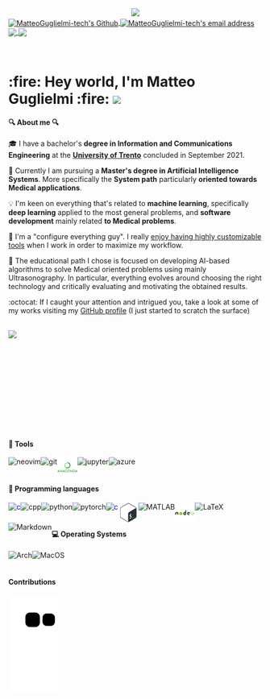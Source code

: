 <div id="header" align="center">
  <img src="https://media.giphy.com/media/M9gbBd9nbDrOTu1Mqx/giphy.gif" width="100"/>
</div>

<div id="badges">
<a href="https://github.com/MatteoGuglielmi-tech">
  <img align="center" alt="MatteoGuglielmi-tech's Github" height="25px" src="https://img.shields.io/badge/GitHub-100000?style=for-the-badge&logo=github&logoColor=white" />
</a>
 <a href="mailto:matteo.guglielmi.ma.gu@gmail.com">
    <img align="center" alt="MatteoGuglielmi-tech's email address" height="25px" src="https://img.shields.io/badge/Gmail-D14836?style=for-the-badge&logo=gmail&logoColor=white" />
  </a>
<a href="https://support.apple.com/macos">
  <img align="center" height="25px" src="https://img.shields.io/badge/mac%20os-000000?style=for-the-badge&logo=apple&logoColor=white" />
</a>
<a href="https://www.apple.com">
  <img align="center" height="25px" src="https://img.shields.io/badge/iOS-000000?style=for-the-badge&logo=ios&logoColor=white" />
</a>
</div>
<br/>
<img src="https://komarev.com/ghpvc/?username=MatteoGuglielmi-tech&style=flat-square&color=blue" align="center" alt=""/>

<h1>
  :fire: Hey world, I'm Matteo Guglielmi :fire:
  <img src="https://media.giphy.com/media/hvRJCLFzcasrR4ia7z/giphy.gif" width="30px"/>
</h1>

#### :mag: About me :mag:
:mortar_board: I have a bachelor's **degree in Information and Communications Engineering** at the [**University of Trento**](https://www.unitn.it/) concluded in September 2021. 

:construction: Currently I am pursuing a **Master's degree in Artificial Intelligence Systems**. More specifically the **System path** particularly **oriented towards Medical applications**. 

:bulb: I'm keen on everything that's related to **machine learning**, specifically **deep learning** applied to the most general problems, and **software development** mainly related **to Medical problems**.

:art: I'm a "configure everything guy". I really <u>enjoy having highly customizable tools</u> when I work in order to maximize my workflow.

:dart: The educational path I chose is focused on developing AI-based algorithms to solve Medical oriented problems using mainly Ultrasonography. In particular, everything evolves around choosing the right technology and critically evaluating and motivating the obtained results.

:octocat: If I caught your attention and intrigued you, take a look at some of my works visiting my [GitHub profile](https://github.com/MatteoGuglielmi-tech?tab=repositories) (I just started to scratch the surface)

<br/>
<div style="display: flex;">
  <!-- <img src="https://github-readme-stats.vercel.app/api?username=MatteoGuglielmi-tech&show_icons=true&theme=dark" height=180px> -->
  <img src="https://github-readme-stats.vercel.app/api/top-langs/?username=MatteoGuglielmi-tech&layout=compact&theme=dark" height=180px>
</div>

<br/>

#### :wrench: Tools
<a href="https://neovim.io/" target="_blank"> <img align="left" src="https://neovim.io/logos/neovim-mark-flat.png" alt="neovim" height="40px"/> </a> 
<a href="https://git-scm.com/" target="_blank"> <img align="left" src="https://cdn.jsdelivr.net/gh/devicons/devicon/icons/git/git-original-wordmark.svg" alt="git" height="40px"/> </a> 
<a href="https://anaconda.com/" target="_blank"> <img align="left" src="https://github.com/devicons/devicon/blob/master/icons/anaconda/anaconda-original-wordmark.svg" alt="anaconda" height="40px"/> </a> 
<a href="https://jupyter.org/" target="_blank"> <img align="left" src="https://cdn.jsdelivr.net/gh/devicons/devicon/icons/jupyter/jupyter-original-wordmark.svg" alt="jupyter" height="40px"/> </a> 
<a href="https://https://azure.microsoft.com/en-us/resources/cloud-computing-dictionary/what-is-azure/?ef_id=CjwKCAiAxvGfBhB-EiwAMPakqrIRpfC087dIg8eAjcDdlF6enakJ4y3UqJrnuL6C2HABggJKFmJQORoCsWIQAvD_BwE%3AG%3As&OCID=AIDcmmy6frl1tq_SEM_CjwKCAiAxvGfBhB-EiwAMPakqrIRpfC087dIg8eAjcDdlF6enakJ4y3UqJrnuL6C2HABggJKFmJQORoCsWIQAvD_BwE%3AG%3As" 
target="_blank"> <img align="left" src="https://cdn.jsdelivr.net/gh/devicons/devicon/icons/azure/azure-original-wordmark.svg" alt="azure" height="40px"/> </a> 

<br/>
<br/>

#### :robot: Programming languages
<a href="https://cprogramming.com/" target="_blank"> <img align="left" src="https://cdn.jsdelivr.net/gh/devicons/devicon/icons/c/c-original.svg" alt="c" height="40px" style="color:blue"/> </a> 
<a href="https://cplusplus.com/" target="_blank"> <img align="left" src="https://cdn.jsdelivr.net/gh/devicons/devicon/icons/cplusplus/cplusplus-original.svg" alt="cpp" height="40px"/> </a> 
<a href="https://www.python.org/" target="_blank"> <img align="left" src="https://cdn.jsdelivr.net/gh/devicons/devicon/icons/python/python-original.svg" alt="python" height="40px"/> </a> 
<a href="https://pytorch.org/" target="_blank"> <img align="left" src="https://cdn.jsdelivr.net/gh/devicons/devicon/icons/pytorch/pytorch-original.svg" alt="pytorch" height="40px"/> </a> 
<a href="https://lua.org/" target="_blank"> <img align="left" src="https://cdn.jsdelivr.net/gh/devicons/devicon/icons/lua/lua-original-wordmark.svg" alt="c" height="40px" style="color:blue"/> </a> 
<a href="http://www.gnu.org/software/bash/" target="_blank"> <img align="left" src="https://github.com/devicons/devicon/blob/master/icons/bash/bash-original.svg" alt="bash" height="40px"/> </a> 
<a href="https://www.mathworks.com/products/matlab.html" target="_blank"> <img align="left" src="https://cdn.jsdelivr.net/gh/devicons/devicon/icons/matlab/matlab-original.svg" alt="MATLAB" height="40px"/> </a> 
<a href="https://nodejs.org/" target="_blank"> <img align="left" src="https://github.com/devicons/devicon/blob/master/icons/nodejs/nodejs-original-wordmark.svg" alt="nodejs" height="40px"/> </a> 
<a href="https://www.latex-project.org/#:~:text=LaTeX%20is%20a%20high%2Dquality,is%20available%20as%20free%20software./" target="_blank"> <img align="left" src="https://cdn.jsdelivr.net/gh/devicons/devicon/icons/latex/latex-original.svg" alt="LaTeX" height="40px"/> </a> 
<a href="https://markdownguide.org/" target="_blank"> <img align="left" src="https://cdn.jsdelivr.net/gh/devicons/devicon/icons/markdown/markdown-original.svg" alt="Markdown" height="40px"/> </a> 

<br/>
<br/>

#### :computer: Operating Systems
<a href="https://archlinux.org/" target="_blank"> <img align="left" src="https://archlinux.org/static/logos/archlinux-logo-dark-scalable.518881f04ca9.svg" alt="Arch" height="40px"/> </a> 
<a href="https://it.wikipedia.org/wiki/MacOS" target="_blank"> <img align="left" src="https://static.wikia.nocookie.net/logopedia/images/2/21/MacOS_wordmark_%282017%29.svg/revision/latest?cb=20180926061551" alt="MacOS" height="40px"/> </a> 


<br/>
<br/>

#### Contributions
![Snake animation](https://github.com/MatteoGuglielmi-tech/MatteoGuglielmi-tech/blob/output/github-contribution-grid-snake.svg)
